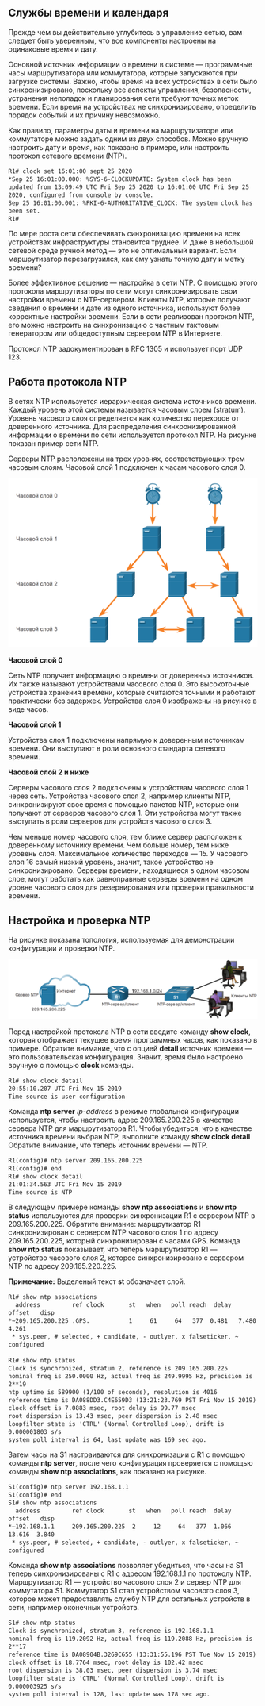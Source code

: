 <!-- 10.3.1 -->
## Службы времени и календаря

Прежде чем вы действительно углубитесь в управление сетью, вам следует быть уверенным, что все компоненты настроены на одинаковые время и дату.

Основной источник информации о времени в системе — программные часы маршрутизатора или коммутатора, которые запускаются при загрузке системы. Важно, чтобы время на всех устройствах в сети было синхронизировано, поскольку все аспекты управления, безопасности, устранения неполадок и планирования сети требуют точных меток времени. Если время на устройствах не синхронизировано, определить порядок событий и их причину невозможно.

Как правило, параметры даты и времени на маршрутизаторе или коммутаторе можно задать одним из двух способов. Можно вручную настроить дату и время, как показано в примере, или настроить протокол сетевого времени (NTP).

```
R1# clock set 16:01:00 sept 25 2020 
*Sep 25 16:01:00.000: %SYS-6-CLOCKUPDATE: System clock has been updated from 13:09:49 UTC Fri Sep 25 2020 to 16:01:00 UTC Fri Sep 25 2020, configured from console by console.
Sep 25 16:01:00.001: %PKI-6-AUTHORITATIVE_CLOCK: The system clock has been set.
R1#
```

По мере роста сети обеспечивать синхронизацию времени на всех устройствах инфраструктуры становится труднее. И даже в небольшой сетевой среде ручной метод — это не оптимальный вариант. Если маршрутизатор перезагрузился, как ему узнать точную дату и метку времени?

Более эффективное решение — настройка в сети NTP. С помощью этого протокола маршрутизаторы по сети могут синхронизировать свои настройки времени с NTP-сервером. Клиенты NTP, которые получают сведения о времени и дате из одного источника, используют более корректные настройки времени. Если в сети реализован протокол NTP, его можно настроить на синхронизацию с частным тактовым генератором или общедоступным сервером NTP в Интернете.

Протокол NTP задокументирован в RFC 1305 и использует порт UDP 123.

<!-- 10.3.2 -->
## Работа протокола NTP

В сетях NTP используется иерархическая система источников времени. Каждый уровень этой системы называется часовым слоем (stratum). Уровень часового слоя определяется как количество переходов от доверенного источника. Для распределения синхронизированной информации о времени по сети используется протокол NTP. На рисунке показан пример сети NTP.

Серверы NTP расположены на трех уровнях, соответствующих трем часовым слоям. Часовой слой 1 подключен к часам часового слоя 0.

![](./assets/10.3.2.png)
<!-- /courses/ensa-dl/ae8eb392-34fd-11eb-ba19-f1886492e0e4/aeb5eaa2-34fd-11eb-ba19-f1886492e0e4/assets/c6af7f22-1c46-11ea-af56-e368b99e9723.svg -->

**Часовой слой 0**

Сеть NTP получает информацию о времени от доверенных источников. Их также называют устройствами часового слоя 0. Это высокоточные устройства хранения времени, которые считаются точными и работают практически без задержек. Устройства слоя 0 изображены на рисунке в виде часов.

**Часовой слой 1**

Устройства слоя 1 подключены напрямую к доверенным источникам времени. Они выступают в роли основного стандарта сетевого времени.

**Часовой слой 2 и ниже**

Серверы часового слоя 2 подключены к устройствам часового слоя 1 через сеть. Устройства часового слоя 2, например клиенты NTP, синхронизируют свое время с помощью пакетов NTP, которые они получают от серверов часового слоя 1. Эти устройства могут также выступать в роли серверов для устройств часового слоя 3.

Чем меньше номер часового слоя, тем ближе сервер расположен к доверенному источнику времени. Чем больше номер, тем ниже уровень слоя. Максимальное количество переходов — 15. У часового слоя 16 самый низкий уровень, значит, такое устройство не синхронизировано. Серверы времени, находящиеся в одном часовом слое, могут работать как равноправные серверы времени на одном уровне часового слоя для резервирования или проверки правильности времени.

<!-- 10.3.3 -->
## Настройка и проверка NTP

На рисунке показана топология, используемая для демонстрации конфигурации и проверки NTP.

![](./assets/10.3.3.png)
<!-- /courses/ensa-dl/ae8eb392-34fd-11eb-ba19-f1886492e0e4/aeb5eaa2-34fd-11eb-ba19-f1886492e0e4/assets/c6aff450-1c46-11ea-af56-e368b99e9723.svg -->

Перед настройкой протокола NTP в сети введите команду **show clock**, которая отображает текущее время программных часов, как показано в примере. Обратите внимание, что с опцией **detail** источник времени — это пользовательская конфигурация. Значит, время было настроено вручную с помощью **clock** команды.

```
R1# show clock detail 
20:55:10.207 UTC Fri Nov 15 2019
Time source is user configuration
```

Команда **ntp server** _ip-address_ в режиме глобальной конфигурации используется, чтобы настроить адрес 209.165.200.225 в качестве сервера NTP для маршрутизатора R1. Чтобы убедиться, что в качестве источника времени выбран NTP, выполните команду **show clock detail** Обратите внимание, что теперь источник времени — NTP.

```
R1(config)# ntp server 209.165.200.225 
R1(config)# end 
R1# show clock detail 
21:01:34.563 UTC Fri Nov 15 2019
Time source is NTP
```

В следующем примере команды **show ntp associations** и **show ntp status** используются для проверки синхронизации R1 с сервером NTP в 209.165.200.225. Обратите внимание: маршрутизатор R1 синхронизирован с сервером NTP часового слоя 1 по адресу 209.165.200.225, который синхронизирован с часами GPS. Команда **show ntp status** показывает, что теперь маршрутизатор R1 — устройство часового слоя 2, которое синхронизировано с сервером NTP по адресу 209.165.220.225.

**Примечание:** Выделеный текст **st** обозначает слой.

```
R1# show ntp associations   
  address         ref clock       st   when   poll reach  delay  offset   disp
*~209.165.200.225 .GPS.           1     61     64   377  0.481   7.480  4.261
 * sys.peer, # selected, + candidate, - outlyer, x falseticker, ~ configured
 
R1# show ntp status 
Clock is synchronized, stratum 2, reference is 209.165.200.225
nominal freq is 250.0000 Hz, actual freq is 249.9995 Hz, precision is 2**19
ntp uptime is 589900 (1/100 of seconds), resolution is 4016
reference time is DA088DD3.C4E659D3 (13:21:23.769 PST Fri Nov 15 2019)
clock offset is 7.0883 msec, root delay is 99.77 msec
root dispersion is 13.43 msec, peer dispersion is 2.48 msec
loopfilter state is 'CTRL' (Normal Controlled Loop), drift is 0.000001803 s/s
system poll interval is 64, last update was 169 sec ago.
```

Затем часы на S1 настраиваются для синхронизации с R1 с помощью команды **ntp server**, после чего конфигурация проверяется с помощью команды **show ntp associations**, как показано на рисунке.

```
S1(config)# ntp server 192.168.1.1
S1(config)# end
S1# show ntp associations
  address         ref clock       st   when   poll reach  delay  offset   disp
*~192.168.1.1     209.165.200.225  2     12     64   377  1.066  13.616  3.840
 * sys.peer, # selected, + candidate, - outlyer, x falseticker, ~ configured
```

Команда **show ntp associations** позволяет убедиться, что часы на S1 теперь синхронизированы с R1 с адресом 192.168.1.1 по протоколу NTP. Маршрутизатор R1 — устройство часового слоя 2 и сервер NTP для коммутатора S1. Коммутатор S1 стал устройством часового слоя 3, которое может предоставлять службу NTP для остальных устройств в сети, например оконечных устройств.

```
S1# show ntp status
Clock is synchronized, stratum 3, reference is 192.168.1.1
nominal freq is 119.2092 Hz, actual freq is 119.2088 Hz, precision is 2**17
reference time is DA08904B.3269C655 (13:31:55.196 PST Tue Nov 15 2019)
clock offset is 18.7764 msec, root delay is 102.42 msec
root dispersion is 38.03 msec, peer dispersion is 3.74 msec
loopfilter state is 'CTRL' (Normal Controlled Loop), drift is 0.000003925 s/s
system poll interval is 128, last update was 178 sec ago.
```

